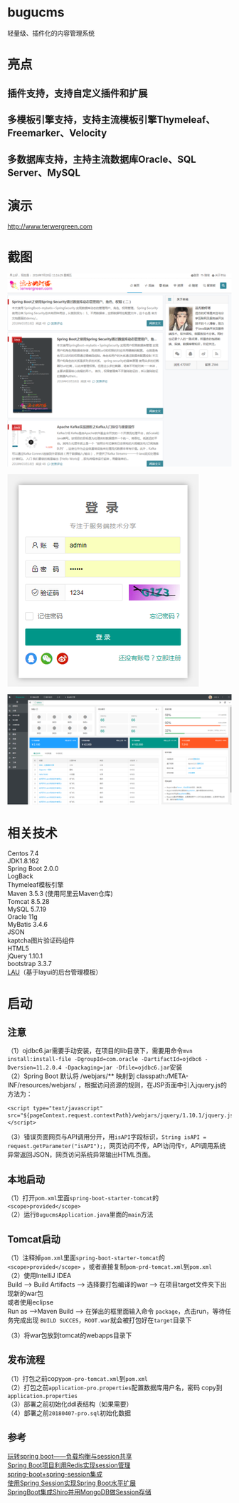 # bugucms
轻量级、插件化的内容管理系统

# 亮点
## 插件支持，支持自定义插件和扩展
## 多模板引擎支持，支持主流模板引擎Thymeleaf、Freemarker、Velocity
## 多数据库支持，主持主流数据库Oracle、SQL Server、MySQL

# 演示

http://www.terwergreen.com

# 截图

![首页](screenshorts/home.png)

![后台登录](screenshorts/login.png)

![后台管理](screenshorts/admin.png)

# 相关技术
Centos 7.4      
JDK1.8.162   
Spring Boot 2.0.0   
LogBack      
Thymeleaf模板引擎         
Maven 3.5.3 (使用阿里云Maven仓库)          
Tomcat 8.5.28   
MySQL 5.7.19   
Oracle 11g    
MyBatis 3.4.6   
JSON    
kaptcha图片验证码组件  
HTML5      
jQuery 1.10.1     
bootstrap 3.3.7   
[LAU](https://github.com/carolkey/lying-admin/)（基于layui的后台管理模板）     

# 启动
## 注意
（1）ojdbc6.jar需要手动安装，在项目的lib目录下，需要用命令```mvn install:install-file -DgroupId=com.oracle -DartifactId=ojdbc6 -Dversion=11.2.0.4 -Dpackaging=jar -Dfile=ojdbc6.jar```安装        
（2）Spring Boot 默认将 /webjars/** 映射到 classpath:/META-INF/resources/webjars/ ，根据访问资源的规则，在JSP页面中引入jquery.js的方法为：
```
<script type="text/javascript" src="${pageContext.request.contextPath}/webjars/jquery/1.10.1/jquery.js"></script>
```
（3）错误页面网页与API调用分开，用``isAPI``字段标识，``String isAPI = request.getParameter("isAPI");``，网页访问不传，API访问传``Y``，API调用系统异常返回JSON，网页访问系统异常输出HTML页面。            

## 本地启动   
（1）打开``pom.xml``里面```spring-boot-starter-tomcat```的```<scope>provided</scope>```   
（2）运行```BugucmsApplication.java```里面的```main```方法  

## Tomcat启动
（1）注释掉``pom.xml``里面```spring-boot-starter-tomcat```的```<scope>provided</scope>``` ，或者直接复制```pom-prd-tomcat.xml```到```pom.xml```   
（2）使用IntelliJ IDEA        
Build --> Build Artifacts --> 选择要打包编译的war --> 在项目target文件夹下出现新的war包   
或者使用eclipse    
Run as -->Maven Build -->  在弹出的框里面输入命令 ``package``，点击run，等待任务完成出现 ``BUILD SUCCES``，``ROOT.war``就会被打包好在``target``目录下     

（3）将war包放到tomcat的webapps目录下  

## 发布流程
（1）打包之前copy``pom-pro-tomcat.xml``到``pom.xml``      
（2）打包之前``application-pro.properties``配置数据库用户名，密码 copy到``application.properties``  
（3）部署之前初始化ddl表结构（如果需要）      
（4）部署之前``20180407-pro.sql``初始化数据    

## 参考
[玩转spring boot——负载均衡与session共享](http://www.cnblogs.com/GoodHelper/p/6263240.html)  
[ Spring Boot项目利用Redis实现session管理](https://blog.csdn.net/skyebefreeman/article/details/73076785)     
[spring-boot+spring-session集成](https://yq.aliyun.com/articles/182676)      
[使用Spring Session实现Spring Boot水平扩展](https://zhuanlan.zhihu.com/p/31673247)     
[SpringBoot集成Shiro并用MongoDB做Session存储](http://www.tianshangkun.com/2017/11/10/SpringBoot%E9%9B%86%E6%88%90Shiro%E5%B9%B6%E7%94%A8MongoDB%E5%81%9ASession%E5%AD%98%E5%82%A8/)       
 
